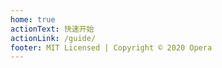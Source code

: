 ```yaml
---
home: true
actionText: 快速开始
actionLink: /guide/
footer: MIT Licensed | Copyright © 2020 Opera
---
```

